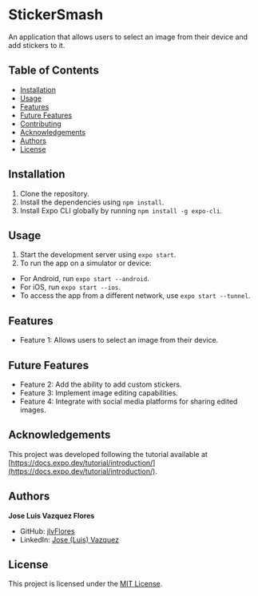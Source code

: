 # StickerSmash

An application that allows users to select an image from their device and add stickers to it.

## Table of Contents

- [Installation](#installation)
- [Usage](#usage)
- [Features](#features)
- [Future Features](#future-features)
- [Contributing](#contributing)
- [Acknowledgements](#acknowledgements)
- [Authors](#authors)
- [License](#license)

## Installation

1. Clone the repository.
2. Install the dependencies using `npm install`.
3. Install Expo CLI globally by running `npm install -g expo-cli`.

## Usage

1. Start the development server using `expo start`.
2. To run the app on a simulator or device:
  - For Android, run `expo start --android`.
  - For iOS, run `expo start --ios`.
  - To access the app from a different network, use `expo start --tunnel`.

## Features

- Feature 1: Allows users to select an image from their device.

## Future Features

- Feature 2: Add the ability to add custom stickers.
- Feature 3: Implement image editing capabilities.
- Feature 4: Integrate with social media platforms for sharing edited images.

## Acknowledgements

This project was developed following the tutorial available at [https://docs.expo.dev/tutorial/introduction/](https://docs.expo.dev/tutorial/introduction/).

## Authors

**Jose Luis Vazquez Flores**
- GitHub: [jlvFlores](https://github.com/jlvFlores)
- LinkedIn: [Jose (Luis) Vazquez](https://www.linkedin.com/in/jose-vazquez-178a8225a/)

## License

This project is licensed under the [MIT License](LICENSE).
